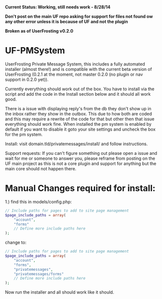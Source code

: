 __Current Status: Working, still needs work - 8/28/14__

__Don't post on the main UF repo asking for support for files not found ow any other error unless it is because of UF and not the plugin__

__Broken as of UserFrosting v0.2.0__

UF-PMSystem
===========
UserFrosting Private Message System, this includes a fully automated installer (almost there!) and is compatible with the current beta version of UserFrosting (0.2.1 at the moment, not master 0.2.0 (no plugin or nav support in 0.2.0 yet)).

Currently everything should work out of the box. You have to install via the script and add the code in the Install section below and it should all work good.

There is a issue with displaying reply's from the db they don't show up in the inbox rather they show in the outbox. This due to how both are coded and this may require a rewrite of the code for that but other then that issue everything should work fine. When installed the pm system is enabled by default if you want to disable it goto your site settings and uncheck the box for the pm system.

Install: visit domain.tld/privatemessages/install/ and follow instructions.

Support requests: If you can't figure something out please open a issue and wait for me or someone to answer you, please reframe from posting on the UF main project as this is not a core plugin and support for anything but the main core should not happen there.


Manual Changes required for install:
==================

1.) find this in models/config.php:
```php
// Include paths for pages to add to site page management
$page_include_paths = array(
	"account",
	"forms"
	// Define more include paths here
);
```
change to:
```php
// Include paths for pages to add to site page management
$page_include_paths = array(
	"account",
	"forms",
	"privatemessages",
	"privatemessages/forms"
	// Define more include paths here
);
```
Now run the installer and all should work like it should.
